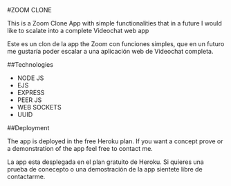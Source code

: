 #ZOOM CLONE 

This is a Zoom Clone App with simple functionalities that in a future I would like to scalate into a complete Videochat web app 

Este es un clon de la app the Zoom con funciones simples, que en un futuro me gustaría poder escalar a una aplicación web de Videochat completa.

##Technologies
- NODE JS
- EJS
- EXPRESS
- PEER JS
- WEB SOCKETS
- UUID

##Deployment

The app is deployed in the free Heroku plan. If you want a concept prove or a demonstration of the app feel free to contact me.

La app esta desplegada en el plan gratuito de Heroku. Si quieres una prueba de conecepto o una demostración de la app sientete libre de contactarme.